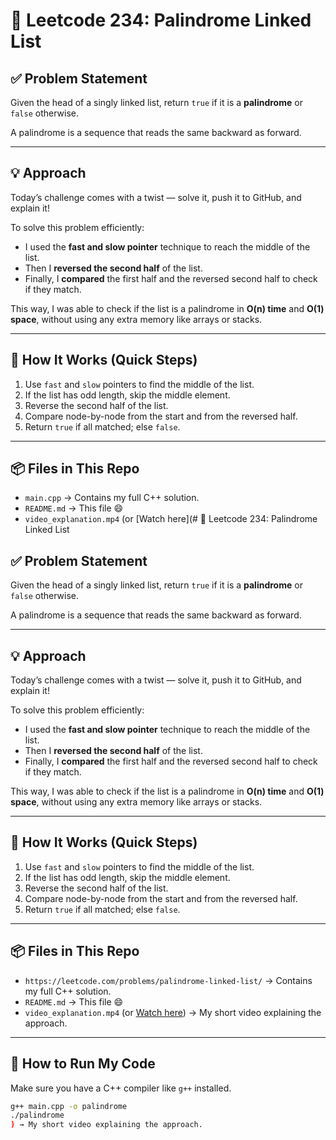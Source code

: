# 🔁 Leetcode 234: Palindrome Linked List 

## ✅ Problem Statement

Given the head of a singly linked list, return `true` if it is a **palindrome** or `false` otherwise.

A palindrome is a sequence that reads the same backward as forward.

---

## 💡 Approach

Today’s challenge comes with a twist — solve it, push it to GitHub, and explain it!

To solve this problem efficiently:
- I used the **fast and slow pointer** technique to reach the middle of the list.
- Then I **reversed the second half** of the list.
- Finally, I **compared** the first half and the reversed second half to check if they match.

This way, I was able to check if the list is a palindrome in **O(n) time** and **O(1) space**, without using any extra memory like arrays or stacks.

---

## 🔧 How It Works (Quick Steps)

1. Use `fast` and `slow` pointers to find the middle of the list.
2. If the list has odd length, skip the middle element.
3. Reverse the second half of the list.
4. Compare node-by-node from the start and from the reversed half.
5. Return `true` if all matched; else `false`.

---

## 📦 Files in This Repo

- `main.cpp` → Contains my full C++ solution.
- `README.md` → This file 😄
- `video_explanation.mp4` (or [Watch here](# 🔁 Leetcode 234: Palindrome Linked List

## ✅ Problem Statement

Given the head of a singly linked list, return `true` if it is a **palindrome** or `false` otherwise.

A palindrome is a sequence that reads the same backward as forward.

---

## 💡 Approach

Today’s challenge comes with a twist — solve it, push it to GitHub, and explain it!

To solve this problem efficiently:
- I used the **fast and slow pointer** technique to reach the middle of the list.
- Then I **reversed the second half** of the list.
- Finally, I **compared** the first half and the reversed second half to check if they match.

This way, I was able to check if the list is a palindrome in **O(n) time** and **O(1) space**, without using any extra memory like arrays or stacks.

---

## 🔧 How It Works (Quick Steps)

1. Use `fast` and `slow` pointers to find the middle of the list.
2. If the list has odd length, skip the middle element.
3. Reverse the second half of the list.
4. Compare node-by-node from the start and from the reversed half.
5. Return `true` if all matched; else `false`.

---

## 📦 Files in This Repo

- `https://leetcode.com/problems/palindrome-linked-list/` → Contains my full C++ solution.
- `README.md` → This file 😄
- `video_explanation.mp4` (or [Watch here](https://yourvideolink.com)) → My short video explaining the approach.

---

## 🚀 How to Run My Code

Make sure you have a C++ compiler like `g++` installed.

```bash
g++ main.cpp -o palindrome
./palindrome
) → My short video explaining the approach.
 

